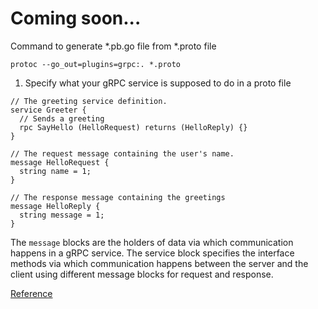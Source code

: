 # Coming soon...

Command to generate *.pb.go file from *.proto file
```
protoc --go_out=plugins=grpc:. *.proto
```

1. Specify what your gRPC service is supposed to do in a proto file
```
// The greeting service definition.
service Greeter {
  // Sends a greeting
  rpc SayHello (HelloRequest) returns (HelloReply) {}
}

// The request message containing the user's name.
message HelloRequest {
  string name = 1;
}

// The response message containing the greetings
message HelloReply {
  string message = 1;
}
```

The `message` blocks are the holders of data via which communication happens in a gRPC service. The service block specifies the interface methods via which communication happens between the server and the client using different message blocks for request and response.  

[Reference](https://github.com/grpc/grpc-go/tree/master/examples)

